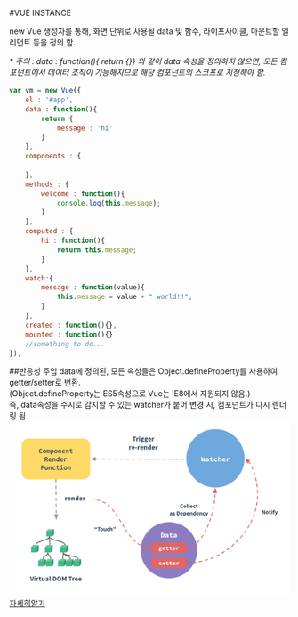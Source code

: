 #VUE INSTANCE

new Vue 생성자를 통해, 화면 단위로 사용될 data 및 함수, 라이프사이클, 마운트할 엘리먼트 등을 정의 함.  

*\* 주의 : data : function(){ return {}} 와 같이 data 속성을 정의하지 않으면, 모든 컴포넌트에서 데이터 조작이 가능해지므로 해당 컴포넌트의 스코프로 지정해야 함.*

```javascript
var vm = new Vue({
    el : '#app',
    data : function(){
        return {
            message : 'hi'
        }
    },
    components : {

    },
    methods : {
        welcome : function(){
            console.log(this.message);
        }
    },
    computed : {
        hi : function(){
            return this.message;
        }
    },
    watch:{
        message : function(value){
            this.message = value + " world!!";
        }
    },
    created : function(){},
    mounted : function(){}
    //something to do...
});
```

##반응성 주입
data에 정의된, 모든 속성들은 Object.defineProperty를 사용하여 getter/setter로 변환.  
(Object.defineProperty는 ES5속성으로 Vue는 IE8에서 지원되지 않음.)  
즉, data속성을 수시로 감지할 수 있는 watcher가 붙어 변경 시, 컴포넌트가 다시 렌더링 됨.  
![반응성](../images/reactivity.png)  
[자세히알기](https://vuejs.org/v2/guide/reactivity.html)